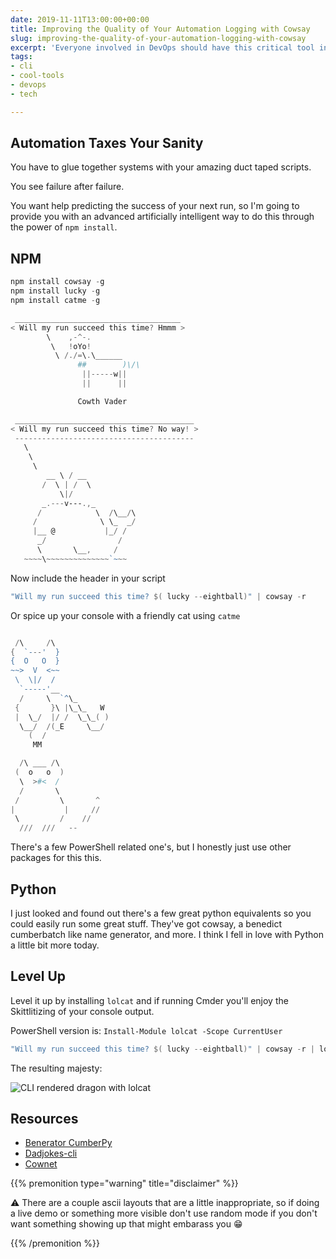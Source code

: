 ```yaml
---
date: 2019-11-11T13:00:00+00:00
title: Improving the Quality of Your Automation Logging with Cowsay
slug: improving-the-quality-of-your-automation-logging-with-cowsay
excerpt: 'Everyone involved in DevOps should have this critical tool in their toolchain... '
tags:
- cli
- cool-tools
- devops
- tech

---
```

## Automation Taxes Your Sanity

You have to glue together systems with your amazing duct taped scripts.

You see failure after failure.

You want help predicting the success of your next run, so I'm going to provide you with an advanced artificially intelligent way to do this through the power of `npm install`.

## NPM

```powershell
npm install cowsay -g
npm install lucky -g
npm install catme -g
```

```powershell
 _____________________________________
< Will my run succeed this time? Hmmm >
        \    ,-^-.
         \   !oYo!
          \ /./=\.\______
               ##        )\/\
                ||-----w||
                ||      ||

               Cowth Vader
```

```powershell
 ________________________________________
< Will my run succeed this time? No way! >
 ----------------------------------------
   \
    \
     \
        __ \ / __
       /  \ | /  \
           \|/
       _.---v---.,_
      /            \  /\__/\
     /              \ \_  _/
     |__ @           |_/ /
      _/                /
      \       \__,     /
   ~~~~\~~~~~~~~~~~~~~`~~~
```

Now include the header in your script

```powershell
"Will my run succeed this time? $( lucky --eightball)" | cowsay -r
```

Or spice up your console with a friendly cat using `catme`

```powershell

 /\     /\
{  `---'  }
{  O   O  }
~~>  V  <~~
 \  \|/  /
  `-----'__
  /     \  `^\_
 {       }\ |\_\_   W
 |  \_/  |/ /  \_\_( )
  \__/  /(_E     \__/
    (  /
     MM
```

```powershell
  /\ ___ /\
 (  o   o  )
  \  >#<  /
  /       \
 /         \       ^
|           |     //
 \         /    //
  ///  ///   --
```

There's a few PowerShell related one's, but I honestly just use other packages for this this.

## Python

I just looked and found out there's a few great python equivalents so you could easily run some great stuff. They've got cowsay, a benedict cumberbatch like name generator, and more. I think I fell in love with Python a little bit more today.

## Level Up

Level it up by installing `lolcat` and if running Cmder you'll enjoy the Skittlitizing of your console output.

PowerShell version is: `Install-Module lolcat -Scope CurrentUser`

```powershell
"Will my run succeed this time? $( lucky --eightball)" | cowsay -r | lolcat
```

The resulting majesty:


![CLI rendered dragon with lolcat](/images/2019-11-09_18-00-06-lolcat.jpg "Lolcat for the cli win")


## Resources

* [Benerator CumberPy](https://pypi.org/project/benerator_cumberpy)
* [Dadjokes-cli](https://pypi.org/project/dadjokes-cli/)
* [Cownet](https://pypi.org/project/Cownet/)

{{% premonition type="warning" title="disclaimer" %}}

:warning: There are a couple ascii layouts that are a little inappropriate, so if doing a live demo or something more visible don't use random mode if you don't want something showing up that might embarass you :grin:

{{% /premonition %}}